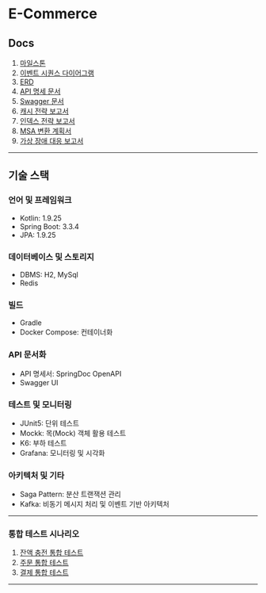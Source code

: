 # E-Commerce

## Docs

1. [마일스톤](./docs/Milestone.md)
2. [이벤트 시퀀스 다이어그램](./docs/EventSequence.md)
3. [ERD](./docs/ERD.md)
4. [API 명세 문서](./docs/Api_Docs.md)
5. [Swagger 문서](./docs/Swagger.md)
6. [캐시 전략 보고서](./docs/Caching.md)
7. [인덱스 전략 보고서](./docs/Index.md)
8. [MSA 변환 계획서](./docs/MSA_Update.md)
9. [가상 장애 대응 보고서](./docs/system_performance_report.md)
---
## 기술 스택

### 언어 및 프레임워크
- Kotlin: 1.9.25
- Spring Boot: 3.3.4
- JPA: 1.9.25

### 데이터베이스 및 스토리지
- DBMS: H2, MySql
- Redis

### 빌드
- Gradle
- Docker Compose: 컨테이너화

### API 문서화
- API 명세서: SpringDoc OpenAPI
- Swagger UI

### 테스트 및 모니터링
- JUnit5: 단위 테스트
- Mockk: 목(Mock) 객체 활용 테스트
- K6: 부하 테스트
- Grafana: 모니터링 및 시각화

### 아키텍처 및 기타
- Saga Pattern: 분산 트랜잭션 관리
- Kafka: 비동기 메시지 처리 및 이벤트 기반 아키텍처

---
### 통합 테스트 시나리오
1. [잔액 충전 통합 테스트](./docs/BalanceIntegration.md)
2. [주문 통합 테스트](./docs/OrderIntegration.md)
3. [결제 통합 테스트](./docs/PaymentIntegration.md)

---

